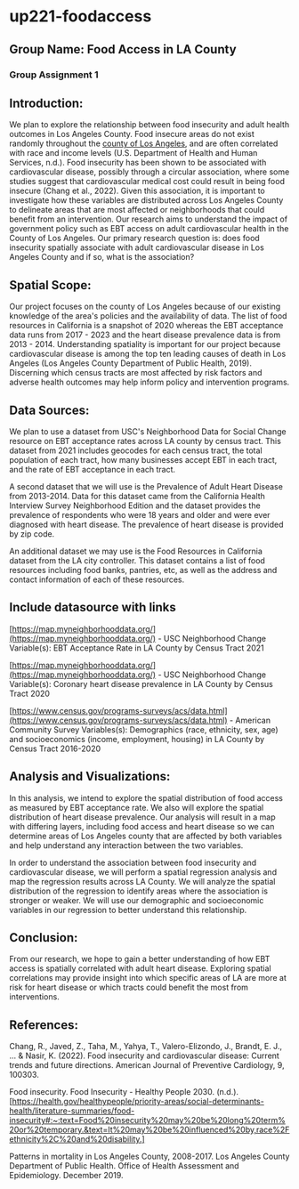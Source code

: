 # up221-foodaccess
## Group Name: Food Access in LA County
### Group Assignment 1

## Introduction:
We plan to explore the relationship between food insecurity and adult health outcomes in Los Angeles County. Food insecure areas do not exist randomly throughout the [county of Los Angeles](https://storymaps.arcgis.com/stories/4ef7d78c52ec4b29a6073ffdc6809e83), and are often correlated with race and income levels (U.S. Department of Health and Human Services, n.d.). Food insecurity has been shown to be associated with cardiovascular disease, possibly through a circular association, where some studies suggest that cardiovascular medical cost could result in being food insecure (Chang et al., 2022). Given this association, it is important to investigate how these variables are distributed across Los Angeles County to delineate areas that are most affected or neighborhoods that could benefit from an intervention. Our research aims to understand the impact of government policy such as EBT access on adult cardiovascular health in the County of Los Angeles. Our primary research question is: does food insecurity spatially associate with adult cardiovascular disease in Los Angeles County and if so, what is the association?

## Spatial Scope:
Our project focuses on the county of Los Angeles because of our existing knowledge of the area's policies and the availability of data. The list of food resources in California is a snapshot of 2020 whereas the EBT acceptance data runs from 2017 - 2023 and the heart disease prevalence data is from 2013 - 2014. Understanding spatiality is important for our project because cardiovascular disease is among the top ten leading causes of death in Los Angeles (Los Angeles County Department of Public Health, 2019). Discerning which census tracts are most affected by risk factors and adverse health outcomes may help inform policy and intervention programs.

## Data Sources:
We plan to use a dataset from USC's Neighborhood Data for Social Change resource on EBT acceptance rates across LA county by census tract. This dataset from 2021 includes geocodes for each census tract, the total population of each tract, how many businesses accept EBT in each tract, and the rate of EBT acceptance in each tract.

A second dataset that we will use is the Prevalence of Adult Heart Disease from 2013-2014. Data for this dataset came from the California Health Interview Survey Neighborhood Edition and the dataset provides the prevalence of respondents who were 18 years and older and were ever diagnosed with heart disease. The prevalence of heart disease is provided by zip code.

An additional dataset we may use is the Food Resources in California dataset from the LA city controller. This dataset contains a list of food resources including food banks, pantries, etc, as well as the address and contact information of each of these resources.

## Include datasource with links

[https://map.myneighborhooddata.org/](https://map.myneighborhooddata.org/) - USC Neighborhood Change
Variable(s): EBT Acceptance Rate in LA County by Census Tract 2021

[https://map.myneighborhooddata.org/](https://map.myneighborhooddata.org/) - USC Neighborhood Change
Variable(s): Coronary heart disease prevalence in LA County by Census Tract 2020

[https://www.census.gov/programs-surveys/acs/data.html](https://www.census.gov/programs-surveys/acs/data.html) - American Community Survey
Variables(s): Demographics (race, ethnicity, sex, age) and socioeconomics (income, employment, housing) in LA County by Census Tract 2016-2020

## Analysis and Visualizations:
In this analysis, we intend to explore the spatial distribution of food access as measured by EBT acceptance rate. We also will explore the spatial distribution of heart disease prevalence. Our analysis will result in a map with differing layers, including food access and heart disease so we can determine areas of Los Angeles county that are affected by both variables and help understand any interaction between the two variables.

In order to understand the association between food insecurity and cardiovascular disease, we will perform a spatial regression analysis and map the regression results across LA County. We will analyze the spatial distribution of the regression to identify areas where the association is stronger or weaker. We will use our demographic and socioeconomic variables in our regression to better understand this relationship.

## Conclusion:
From our research, we hope to gain a better understanding of how EBT access is spatially correlated with adult heart disease. Exploring spatial correlations may provide insight into which specific areas of LA are more at risk for heart disease or which tracts could benefit the most from interventions.

## References:
Chang, R., Javed, Z., Taha, M., Yahya, T., Valero-Elizondo, J., Brandt, E. J., ... & Nasir, K. (2022). Food insecurity and cardiovascular disease: Current trends and future directions. American Journal of Preventive Cardiology, 9, 100303.

Food insecurity. Food Insecurity - Healthy People 2030. (n.d.). [https://health.gov/healthypeople/priority-areas/social-determinants-health/literature-summaries/food-insecurity#:~:text=Food%20insecurity%20may%20be%20long%20term%20or%20temporary.&text=It%20may%20be%20influenced%20by,race%2Fethnicity%2C%20and%20disability.] 

Patterns in mortality in Los Angeles County, 2008-2017. Los Angeles County Department of Public Health. Office of Health Assessment and Epidemiology. December 2019.

